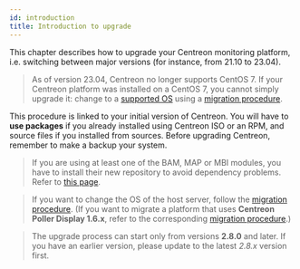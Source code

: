 ```yaml
---
id: introduction
title: Introduction to upgrade
---
```


This chapter describes how to upgrade your Centreon monitoring platform, i.e. switching between major versions (for instance, from 21.10 to 23.04).

> As of version 23.04, Centreon no longer supports CentOS 7. If your Centreon platform was installed on a CentOS 7, you cannot simply upgrade it: change to a [supported OS](../installation/compatibility.md#operating-systems) using a [migration procedure](../migrate/introduction.md).

This procedure is linked to your initial version of Centreon. You will have to
**use packages** if you already installed using Centreon ISO or an RPM, and
source files if you installed from sources. Before upgrading Centreon, remember
to make a backup your system.

> If you are using at least one of the BAM, MAP or MBI modules, you have to install
> their new repository to avoid dependency problems.
> Refer to [this page](../reporting/upgrade.md#update-the-repository).

> If you want to change the OS of the host server, follow the [migration procedure](../migrate/introduction.md). (If you want to migrate a platform that uses **Centreon Poller Display 1.6.x**, refer
> to the corresponding [migration procedure](../migrate/poller-display-to-remote-server.md).)

> The upgrade process can start only from versions **2.8.0** and later. If you
> have an earlier version, please update to the latest *2.8.x* version first.
